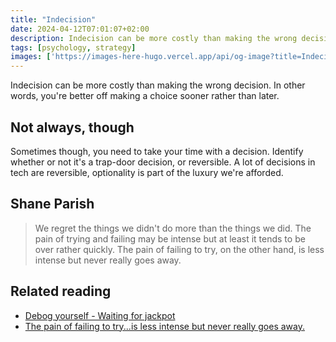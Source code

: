 ```yaml
---
title: "Indecision"
date: 2024-04-12T07:01:07+02:00
description: Indecision can be more costly than making the wrong decision. 
tags: [psychology, strategy]
images: ['https://images-here-hugo.vercel.app/api/og-image?title=Indecision']
---
```


Indecision can be more costly than making the wrong decision.
In other words, you're better off making a choice sooner rather than later.

## Not always, though
Sometimes though, you need to take your time with a decision.
Identify whether or not it's a trap-door decision, or reversible.
A lot of decisions in tech are reversible, optionality is part of the luxury we're afforded.

## Shane Parish

> We regret the things we didn't do
> more than the things we did. The pain
> of trying and failing may be intense
> but at least it tends to be over rather
> quickly. The pain of failing to try, on
> the other hand, is less intense but
> never really goes away.

## Related reading
- [Debog yourself - Waiting for jackpot](https://www.experimental-history.com/i/140270094/waiting-for-jackpot)
- [The pain of failing to try...is less intense but never really goes away.](https://x.com/farnamstreet/status/1778541097813426486)